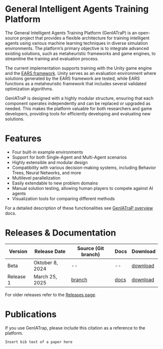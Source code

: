 # General Intelligent Agents Training Platform
The General Intelligent Agents Training Platform (GenIATraP) is an open-source project that provides a flexible architecture for training intelligent agents using various machine learning techniques in diverse simulation environments. The platform’s primary objective is to integrate advanced existing solutions, such as metaheuristic frameworks and game engines, to streamline the training and evaluation process.

The current implementation supports training with the Unity game engine and the [EARS framework](https://github.com/UM-LPM/EARS). Unity serves as an evaluation environment where solutions generated by the EARS framework are tested, while EARS functions as a metaheuristic framework that includes several validated optimization algorithms.

GenIATraP is designed with a highly modular structure, ensuring that each component operates independently and can be replaced or upgraded as needed. This makes the platform valuable for both researchers and game developers, providing tools for efficiently developing and evaluating new solutions.

# Features
- Four built-in example environments
- Support for both Single-Agent and Multi-Agent scenarios
- Highly extensible and modular design
- Compatibility with various decision-making systems, including Behavior Trees, Neural Networks, and more
- Multilevel parallelization
- Easily extendable to new problem domains
- Manual solution testing, allowing human players to compete against AI agents
- Visualization tools for comparing different methods

For a detailed description of these functionalities see [GenIATraP overview](https://github.com/UM-LPM/GeneralTrainingEnvironmentForMAS/blob/main/docs/GenIATraP_overview.md) docs.

# Releases & Documentation

| Version | Release Date | Source (Git branch) | Docs | Download|
|----------|----------|----------|----------|----------|
| Beta | Oktober 8, 2024 | -- | -- | [download](https://github.com/UM-LPM/GeneralTrainingEnvironmentForMAS/releases/tag/v1.0.0) | 
| Release 1 | March 25, 2025 | [branch](https://github.com/UM-LPM/GenIATraP/tree/release_1) | [docs](https://github.com/UM-LPM/GenIATraP/blob/release_1/docs/GenIATraP_overview.md) | [download](https://github.com/UM-LPM/GenIATraP/releases/tag/release_1) | 

For older releases refer to the [Releases page](https://github.com/UM-LPM/GeneralTrainingEnvironmentForMAS/releases).

# Publications
If you use GenIATrap, please include this citation as a reference to the platform.

```
Insert bib text of a paper here
```
